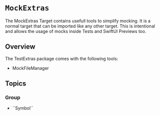 # ``MockExtras``

The MockExtras Target contains usefull tools to simplify mocking. It is a normal target that can
be imported like any other target. This is intentional and allows the usage of mocks inside Tests
and SwiftUI Previews too.

## Overview

The TestExtras package comes with the following tools:
- MockFileManager

## Topics

### <!--@START_MENU_TOKEN@-->Group<!--@END_MENU_TOKEN@-->

- <!--@START_MENU_TOKEN@-->``Symbol``<!--@END_MENU_TOKEN@-->
